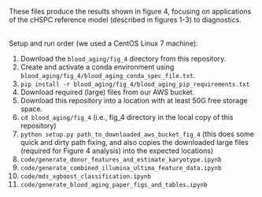 These files produce the results shown in figure 4, focusing on applications of the cHSPC reference model (described in figures 1-3) to diagnostics.
<br/><br/>

Setup and run order (we used a CentOS Linux 7 machine):
1. Download the `blood_aging/fig_4` directory from this repository.
2. Create and activate a conda environment using `blood_aging/fig_4/blood_aging_conda_spec_file.txt`.
3. `pip install -r blood_aging/fig_4/blood_aging_pip_requirements.txt`
4. Download required (large) files from our AWS bucket.
5. Download this repository into a location with at least 50G free storage space.
6. `cd blood_aging/fig_4` (i.e., fig_4 directory in the local copy of this repository)
7. `python setup.py path_to_downloaded_aws_bucket_fig_4` (this does some quick and dirty path fixing, and also copies the downloaded large files (required for Figure 4 analysis) into the expected locations)
8. `code/generate_donor_features_and_estimate_karyotype.ipynb`
9. `code/generate_combined_illumina_ultima_feature_data.ipynb`
10. `code/mds_xgboost_classification.ipynb`
11. `code/generate_blood_aging_paper_figs_and_tables.ipynb`

